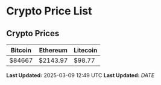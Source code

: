 # Crypto Price List

## Crypto Prices
| Bitcoin | Ethereum | Litecoin |
| ------- | -------- | -------- |
| $84667 | $2143.97 | $98.77 |
**Last Updated:** 2025-03-09 12:49 UTC
**Last Updated:** $DATE$
